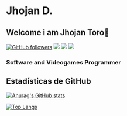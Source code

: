 # <h1>Jhojan D.</h1>
## Welcome i am Jhojan Toro👋
[![GitHub followers](https://img.shields.io/github/followers/jdtp125753?label=Follow&style=social)](https://github.com/jdtp125753)
[![](https://img.shields.io/badge/FACEBOOK-blue)](https://www.facebook.com/profile.php?id=100089324563350)
[![](https://img.shields.io/badge/LINKEDIN-grey)](https://www.linkedin.com/in/jhojan-d-toro-pérez-a032231a2/)
[![](https://img.shields.io/badge/YOUTUBE-red)](https://www.youtube.com/channel/UCxIGNpsrjzWgY1Eyai1by3A)
<!--
**jdtp125753/jdtp125753** is a ✨ _special_ ✨ repository because its `README.md` (this file) appears on your GitHub profile.

Here are some ideas to get you started:

- 🔭 I’m currently working on C#, Angular
- 🌱 I’m currently learning C#, .Net
- 👯 I’m looking to collaborate on Xirox
- 🤔 I’m looking for help with .Net
- 💬 Ask me about C#
- 📫 How to reach me: ...
- 😄 Pronouns: ...
- ⚡ Fun fact: ...
-->



### <p>Software and Videogames Programmer</p>
## Estadísticas de GitHub

[![Anurag's GitHub stats](https://github-readme-stats.vercel.app/api?username=jdtp125753)](https://github.com/jdtp125753/github-readme-stats)


[![Top Langs](https://github-readme-stats.vercel.app/api/top-langs?username=jdtp125753&layout=compact)](https://github.com/jdtp125753/github-readme-stats)

<br>

